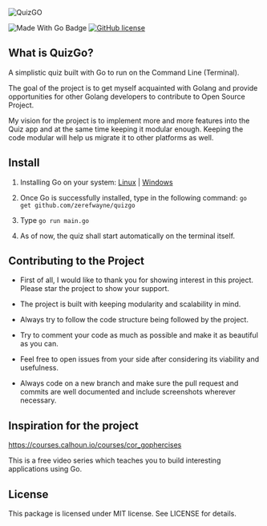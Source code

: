 ![QuizGO](https://github.com/zerefwayne/quizgo/blob/master/.github/banner.png?raw=true)
  
![Made With Go Badge](https://img.shields.io/badge/Made%20with-Go-informational?style=for-the-badge&logo=go)
[![GitHub license](https://img.shields.io/badge/license-MIT-blue.svg?style=for-the-badge&logo=go)](https://raw.githubusercontent.com/kkdai/consistent/master/LICENSE)

## What is QuizGo?

A simplistic quiz built with Go to run on the Command Line (Terminal).

The goal of the project is to get myself acquainted with Golang and provide opportunities for other Golang developers to contribute to Open Source Project.

My vision for the project is to implement more and more features into the Quiz app and at the same time keeping it modular enough. Keeping the code modular will help us migrate it to other platforms as well.

## Install

1. Installing Go on your system: [Linux](https://www.digitalocean.com/community/tutorials/how-to-install-go-on-ubuntu-18-04) | [Windows](https://golang.org/doc/install)

2. Once Go is successfully installed, type in the following command: ```go get github.com/zerefwayne/quizgo```

3. Type ```go run main.go```

4. As of now, the quiz shall start automatically on the terminal itself.

## Contributing to the Project

- First of all, I would like to thank you for showing interest in this project. Please star the project to show your support.

- The project is built with keeping modularity and scalability in mind.

- Always try to follow the code structure being followed by the project.

- Try to comment your code as much as possible and make it as beautiful as you can.

- Feel free to open issues from your side after considering its viability and usefulness.

- Always code on a new branch and make sure the pull request and commits are well documented and include screenshots wherever necessary.

## Inspiration for the project

https://courses.calhoun.io/courses/cor_gophercises

This is a free video series which teaches you to build interesting applications using Go.

## License

This package is licensed under MIT license. See LICENSE for details.

